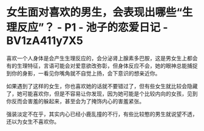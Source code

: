 # 女生面对喜欢的男生，会表现出哪些“生理反应”？ - P1 - 池子的恋爱日记 - BV1zA411y7X5

喜欢一个人身体是会产生生理反应的，会分泌肾上腺素多巴胺，这是男女生上都会有的生理特征，言语可能会对爱意欲改弥彰，但身体反应不会，她的眼神总能捕捉到你的身影，一看见你嘴角就不自觉上扬，会下意识的想亲近你。

如果遇到了这样的女生，你也喜欢她的话就不要错过了，但有些女生就比较会隐藏了，她可能喜欢你，但是不容易让你发现，因为她可能是个比较内向的女孩，见到你反而会害羞的躲起来，甚至会为了掩饰内心的害羞紧张。

强装淡定不在乎，其实内心已经小鹿乱撞的不行，有些比较憨的男生就说望不透，还以为女生不喜欢你。